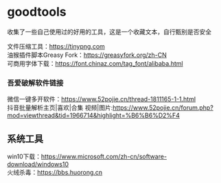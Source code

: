 # goodtools
收集了一些自己使用过的好用的工具，这是一个收藏文本，自行甄别是否安全  

文件压缩工具：https://tinypng.com  
油猴插件脚本Greasy Fork：https://greasyfork.org/zh-CN  
可商用字体下载：https://font.chinaz.com/tag_font/alibaba.html  

### 吾爱破解软件链接  
微信一键多开软件：https://www.52pojie.cn/thread-1811165-1-1.html  
抖音批量解析主页|喜欢|合集 视频|图片:https://www.52pojie.cn/forum.php?mod=viewthread&tid=1966714&highlight=%B6%B6%D2%F4

## 系统工具
win10下载：https://www.microsoft.com/zh-cn/software-download/windows10  
火绒杀毒：https://bbs.huorong.cn  
